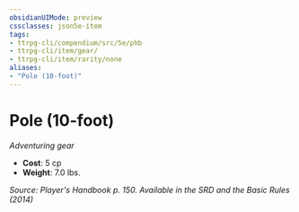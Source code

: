 ```yaml
---
obsidianUIMode: preview
cssclasses: json5e-item
tags:
- ttrpg-cli/compendium/src/5e/phb
- ttrpg-cli/item/gear/
- ttrpg-cli/item/rarity/none
aliases: 
- "Pole (10-foot)"
---
```

# Pole (10-foot)
*Adventuring gear*  

- **Cost**: 5 cp
- **Weight**: 7.0 lbs.

*Source: Player's Handbook p. 150. Available in the <span title='Systems Reference Document (5.1)'>SRD</span> and the Basic Rules (2014)*